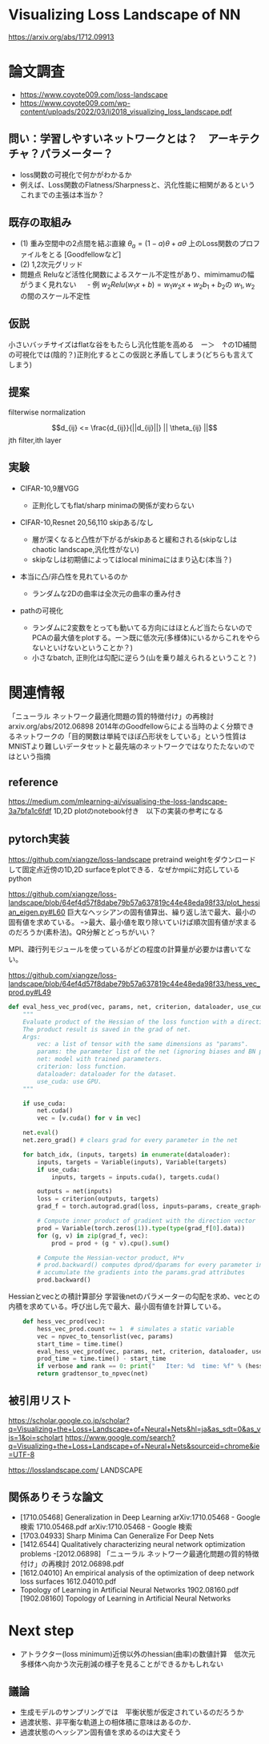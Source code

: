 # Visualizing Loss Landscape of NN
https://arxiv.org/abs/1712.09913

# 論文調査
- https://www.coyote009.com/loss-landscape
- https://www.coyote009.com/wp-content/uploads/2022/03/li2018_visualizing_loss_landscape.pdf

## 問い：学習しやすいネットワークとは？　アーキテクチャ？パラメーター？
   - loss関数の可視化で何かがわかるか
   - 例えば、Loss関数のFlatness/Sharpnessと、汎化性能に相関があるというこれまでの主張は本当か？
## 既存の取組み
   - (1) 重み空間中の2点間を結ぶ直線 $\theta_a=(1-a)\theta+a\theta$ 上のLoss関数のプロファイルをとる [Goodfellowなど]
   - (2) 1,2次元グリッド
   - 問題点 Reluなど活性化関数によるスケール不定性があり、mimimamuの幅がうまく見れない
　     - 例 $w_2Relu(w_1x+b)=w_1w_2x+w_2b_1+b_2$の $w_1,w_2$の間のスケール不定性
　 
## 仮説
小さいバッチサイズはflatな谷をもたらし汎化性能を高める　ー＞　↑の1D補間の可視化では(陰的？)正則化するとこの仮説と矛盾してしまう(どちらも言えてしまう)
## 提案
filterwise normalization

$$d_{ij} <= \frac{d_{ij}}{||d_{ij}||} || \theta_{ij} ||$$
jth filter,ith layer

## 実験
- CIFAR-10,9層VGG
    - 正則化してもflat/sharp minimaの関係が変わらない
- CIFAR-10,Resnet 20,56,110 skipある/なし
    - 層が深くなると凸性が下がるがskipあると緩和される(skipなしはchaotic landscape,汎化性がない)
    - skipなしは初期値によってはlocal minimaにはまり込む(本当？)
- 本当に凸/非凸性を見れているのか
    - ランダムな2Dの曲率は全次元の曲率の重み付き

- pathの可視化
    - ランダムに2変数をとっても動いてる方向にはほとんど当たらないのでPCAの最大値をplotする。ー＞既に低次元(多様体)にいるからこれをやらないといけないということか？)
    - 小さなbatch, 正則化は勾配に逆らう(山を乗り越えられるということ？)

# 関連情報

「ニューラル ネットワーク最適化問題の質的特徴付け」の再検討 arxiv.org/abs/2012.06898 
2014年のGoodfellowらによる当時のよく分類できるネットワークの「目的関数は単純でほぼ凸形状をしている」という性質はMNISTより難しいデータセットと最先端のネットワークではなりたたないのではという指摘

## reference
https://medium.com/mlearning-ai/visualising-the-loss-landscape-3a7bfa1c6fdf
1D,2D plotのnotebook付き　以下の実装の参考になる

## pytorch実装
https://github.com/xiangze/loss-landscape
pretraind weightをダウンロードして固定点近傍の1D,2D surfaceをplotできる．なぜかmpiに対応しているpython

https://github.com/xiangze/loss-landscape/blob/64ef4d57f8dabe79b57a637819c44e48eda98f33/plot_hessian_eigen.py#L60
巨大なヘッシアンの固有値算出、繰り返し法で最大、最小の固有値を求めている。
	ｰ>最大、最小値を取り除いていけば順次固有値が求まるのだろうか(素朴法)。QR分解とどっちがいい？

MPI、疎行列モジュールを使っているがどの程度の計算量が必要かは書いてない。

https://github.com/xiangze/loss-landscape/blob/64ef4d57f8dabe79b57a637819c44e48eda98f33/hess_vec_prod.py#L49
```python
def eval_hess_vec_prod(vec, params, net, criterion, dataloader, use_cuda=False):
    """
    Evaluate product of the Hessian of the loss function with a direction vector "vec".
    The product result is saved in the grad of net.
    Args:
        vec: a list of tensor with the same dimensions as "params".
        params: the parameter list of the net (ignoring biases and BN parameters).
        net: model with trained parameters.
        criterion: loss function.
        dataloader: dataloader for the dataset.
        use_cuda: use GPU.
    """

    if use_cuda:
        net.cuda()
        vec = [v.cuda() for v in vec]

    net.eval()
    net.zero_grad() # clears grad for every parameter in the net

    for batch_idx, (inputs, targets) in enumerate(dataloader):
        inputs, targets = Variable(inputs), Variable(targets)
        if use_cuda:
            inputs, targets = inputs.cuda(), targets.cuda()

        outputs = net(inputs)
        loss = criterion(outputs, targets)
        grad_f = torch.autograd.grad(loss, inputs=params, create_graph=True)

        # Compute inner product of gradient with the direction vector
        prod = Variable(torch.zeros(1)).type(type(grad_f[0].data))
        for (g, v) in zip(grad_f, vec):
            prod = prod + (g * v).cpu().sum()

        # Compute the Hessian-vector product, H*v
        # prod.backward() computes dprod/dparams for every parameter in params and
        # accumulate the gradients into the params.grad attributes
        prod.backward()
```
Hessianとvecとの積計算部分 学習後netのパラメーターの勾配を求め、vecとの内積を求めている。呼び出し先で最大、最小固有値を計算している。

```python
    def hess_vec_prod(vec):
        hess_vec_prod.count += 1  # simulates a static variable
        vec = npvec_to_tensorlist(vec, params)
        start_time = time.time()
        eval_hess_vec_prod(vec, params, net, criterion, dataloader, use_cuda)
        prod_time = time.time() - start_time
        if verbose and rank == 0: print("   Iter: %d  time: %f" % (hess_vec_prod.count, prod_time))
        return gradtensor_to_npvec(net)
```


## 被引用リスト
https://scholar.google.co.jp/scholar?q=Visualizing+the+Loss+Landscape+of+Neural+Nets&hl=ja&as_sdt=0&as_vis=1&oi=scholart
https://www.google.com/search?q=Visualizing+the+Loss+Landscape+of+Neural+Nets&sourceid=chrome&ie=UTF-8

https://losslandscape.com/ LANDSCAPE

## 関係ありそうな論文
- [1710.05468] Generalization in Deep Learning
 	   arXiv:1710.05468 - Google 検索  1710.05468.pdf arXiv:1710.05468 - Google 検索
- [1703.04933] Sharp Minima Can Generalize For Deep Nets
- [1412.6544] Qualitatively characterizing neural network optimization problems
 -[2012.06898] 「ニューラル ネットワーク最適化問題の質的特徴付け」の再検討 2012.06898.pdf
- [1612.04010] An empirical analysis of the optimization of deep network loss surfaces	1612.04010.pdf	
- Topology of Learning in Artificial Neural Networks 1902.08160.pdf [1902.08160] Topology of Learning in Artificial Neural Networks
		
# Next step
- アトラクター(loss minimum)近傍以外のhessian(曲率)の数値計算　低次元多様体へ向かう次元削減の様子を見ることができるかもしれない
## 議論
- 生成モデルのサンプリングでは　平衡状態が仮定されているのだろうか
- 過渡状態、非平衡な軌道上の相体積に意味はあるのか．
- 過渡状態のヘッシアン固有値を求めるのは大変そう
